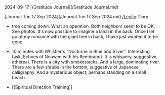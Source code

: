 2024-09-17
[/Gratitude Journal](/Gratitude Journal.md)

  [Journal Tue 17 Sep 2024](/Journal Tue 17 Sep 2024.md)
  [/Lectio](/Lectio.md)
  Diary
- tree coming down. What an operation. Both neighbors seem to be OK. See photos. It's now possible to imagine a lanai in the back. Once I let go of my romance with the giant tree in back, I have just wanted it to be gone.
- 10 minutes with Whistler's "Nocturne in Blue and Silver". Interesting task. Echoes of Nouwen with his Rembrandt. It is whispery, suggestive, ethereal. There is a city with smokestacks. And a large, dominating river. There are a few shrubs in the bottom, suggestive of Japanese calligraphy. And a mysterious object, perhaps standing on a small beach. 
 
- [[Spiritual Direction Training]]
